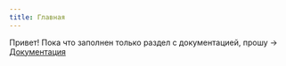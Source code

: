 ```yaml
---
title: Главная
---
```


Привет! Пока что заполнен только раздел с документацией, прошу -> <a href="/ru/docs/">Документация</a>